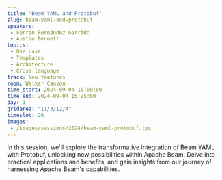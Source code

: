```yaml
---
title: "Beam YAML and Protobuf"
slug: beam-yaml-and-protobuf
speakers:
 - Ferran Fernández Garrido
 - Austin Bennett
topics:
 - Use case
 - Templates
 - Architecture
 - Cross language
track: New features
room: Walker Canyon
time_start: 2024-09-04 15:00:00
time_end: 2024-09-04 15:25:00
day: 1
gridarea: "11/3/12/4"
timeslot: 26
images:
 - /images/sessions/2024/beam-yaml-protobuf.jpg 
---
```


In this session, we'll explore the transformative integration of Beam YAML with Protobuf, unlocking new possibilities within Apache Beam. Delve into practical applications and benefits, and gain insights from our journey of harnessing Apache Beam's capabilities.